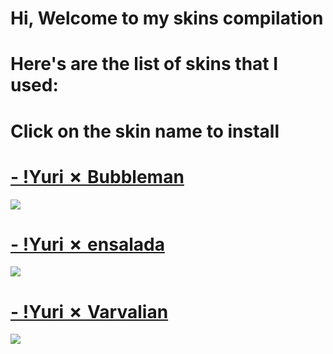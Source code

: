 # Hi, Welcome to my skins compilation
# Here's are the list of skins that I used:
# Click on the skin name to install
# [- !Yuri ✗ Bubbleman](https://yurikiosu.s-ul.eu/MpXKViDo)
![](https://osu.ppy.sh/ss/13482924/c0c9)

# [- !Yuri ✗ ensalada](https://yurikiosu.s-ul.eu/0Wdhq4ag)
![](https://i.imgur.com/g9pZ7Sj.png)

# [- !Yuri ✗ Varvalian](https://yurikiosu.s-ul.eu/PXgbquni)
![](https://osu.ppy.sh/ss/13482922/3b77)
